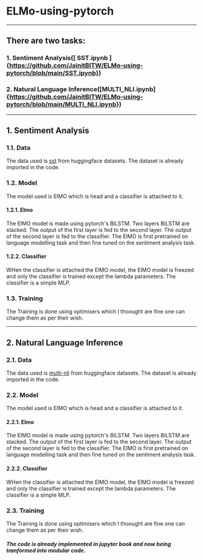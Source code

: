 # ELMo-using-pytorch
------
## There are two tasks: 
### 1. Sentiment Analysis([ SST.ipynb ]{https://github.com/JainitBITW/ELMo-using-pytorch/blob/main/SST.ipynb})
### 2. Natural Language Inference([MULTI_NLI.ipynb]{https://github.com/JainitBITW/ELMo-using-pytorch/blob/main/MULTI_NLI.ipynb})
------
## 1. Sentiment Analysis
### 1.1. Data
The data used is [sst](https://huggingface.co/datasets/sst) from huggingface datasets. 
The dataset is already imported in the code.
### 1.2. Model
The model used is ElMO which is head and a classifier is attached to it.
#### 1.2.1. Elmo
The ElMO model is made using pytorch's BiLSTM. Two layers BiLSTM are stacked. The output of the first layer is fed to the second layer. The output of the second layer is fed to the classifier. 
The ElMO is first pretrained on language modelling task and then fine tuned on the sentiment analysis task.
#### 1.2.2. Classifier
WHen the classifier is attached the ElMO model, the ElMO model is freezed and only the classifier is trained except the lambda parameters. The classifier is a simple MLP.
### 1.3. Training
The Training is done using optimisers which I thoought are fine one can change them as per their wish. 

------
## 2. Natural Language Inference
### 2.1. Data
The data used is [multi-nli](https://huggingface.co/datasets/multi_nli) from huggingface datasets.
The dataset is already imported in the code.
### 2.2. Model
The model used is ElMO which is head and a classifier is attached to it.
#### 2.2.1. Elmo
The ElMO model is made using pytorch's BiLSTM. Two layers BiLSTM are stacked. The output of the first layer is fed to the second layer. The output of the second layer is fed to the classifier.
The ElMO is first pretrained on language modelling task and then fine tuned on the sentiment analysis task.
#### 2.2.2. Classifier
WHen the classifier is attached the ElMO model, the ElMO model is freezed and only the classifier is trained except the lambda parameters. The classifier is a simple MLP.
### 2.3. Training
The Training is done using optimisers which I thoought are fine one can change them as per their wish.


##### The code is already implemented in jupyter book and now being tranformed into modular code.